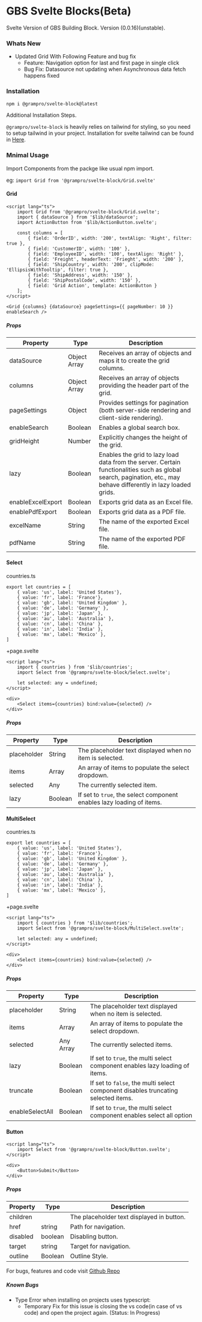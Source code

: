 # GBS Svelte Blocks(Beta)

Svelte Version of GBS Building Block. Version (0.0.16)(unstable).

### Whats New

- Updated Grid With Following Feature and bug fix
	- Feature: Navigation option for last and first page in single click
	- Bug Fix: Datasource not updating when Asynchronous data fetch happens fixed

### Installation

```bash
npm i @grampro/svelte-block@latest
```

Additional Installation Steps.

`@grampro/svelte-block` is heavily relies on tailwind for styling, so you need to setup tailwind in your project. Installation for svelte tailwind can be found in [Here](https://tailwindcss.com/docs/guides/sveltekit).

### Mnimal Usage

Import Components from the packge like usual npm import.

eg: `import Grid from '@grampro/svelte-block/Grid.svelte'`

#### Grid

```
<script lang="ts">
	import Grid from '@grampro/svelte-block/Grid.svelte';
	import { dataSource } from '$lib/dataSource';
	import ActionButton from '$lib/ActionButton.svelte';

	const columns = [
		{ field: 'OrderID', width: '200', textAlign: 'Right', filter: true },
		{ field: 'CustomerID', width: '100' },
		{ field: 'EmployeeID', width: '100', textAlign: 'Right' },
		{ field: 'Freight', headerText: 'Frieght', width: '200' },
		{ field: 'ShipCountry', width: '200', clipMode: 'EllipsisWithTooltip', filter: true },
		{ field: 'ShipAddress', width: '150' },
		{ field: 'ShipPostalCode', width: '150' },
		{ field: 'Grid Action', template: ActionButton }
	];
</script>

<Grid {columns} {dataSource} pageSettings={{ pageNumber: 10 }} enableSearch />

```

##### Props

| Property          | Type         | Description                                                                                                                                                       |
| ----------------- | ------------ | ----------------------------------------------------------------------------------------------------------------------------------------------------------------- |
| dataSource        | Object Array | Receives an array of objects and maps it to create the grid columns.                                                                                              |
| columns           | Object Array | Receives an array of objects providing the header part of the grid.                                                                                               |
| pageSettings      | Object       | Provides settings for pagination (both server-side rendering and client-side rendering).                                                                          |
| enableSearch      | Boolean      | Enables a global search box.                                                                                                                                      |
| gridHeight        | Number       | Explicitly changes the height of the grid.                                                                                                                        |
| lazy              | Boolean      | Enables the grid to lazy load data from the server. Certain functionalities such as global search, pagination, etc., may behave differently in lazy loaded grids. |
| enableExcelExport | Boolean      | Exports grid data as an Excel file.                                                                                                                               |
| enablePdfExport   | Boolean      | Exports grid data as a PDF file.                                                                                                                                  |
| excelName         | String       | The name of the exported Excel file.                                                                                                                              |
| pdfName           | String       | The name of the exported PDF file.                                                                                                                                |

#### Select

countries.ts

```
export let countries = [
	{ value: 'us', label: 'United States'},
	{ value: 'fr', label: 'France'},
	{ value: 'gb', label: 'United Kingdom' },
	{ value: 'de', label: 'Germany' },
	{ value: 'jp', label: 'Japan' },
	{ value: 'au', label: 'Australia' },
	{ value: 'cn', label: 'China' },
	{ value: 'in', label: 'India' },
	{ value: 'mx', label: 'Mexico' },
]
```

+page.svelte

```
<script lang="ts">
	import { countries } from '$lib/countries';
	import Select from '@grampro/svelte-block/Select.svelte';

	let selected: any = undefined;
</script>

<div>
	<Select items={countries} bind:value={selected} />
</div>
```

##### Props

| Property    | Type    | Description                                                           |
| ----------- | ------- | --------------------------------------------------------------------- |
| placeholder | String  | The placeholder text displayed when no item is selected.              |
| items       | Array   | An array of items to populate the select dropdown.                    |
| selected    | Any     | The currently selected item.                                          |
| lazy        | Boolean | If set to `true`, the select component enables lazy loading of items. |

#### MultiSelect

countries.ts

```
export let countries = [
	{ value: 'us', label: 'United States'},
	{ value: 'fr', label: 'France'},
	{ value: 'gb', label: 'United Kingdom' },
	{ value: 'de', label: 'Germany' },
	{ value: 'jp', label: 'Japan' },
	{ value: 'au', label: 'Australia' },
	{ value: 'cn', label: 'China' },
	{ value: 'in', label: 'India' },
	{ value: 'mx', label: 'Mexico' },
]
```

+page.svelte

```
<script lang="ts">
	import { countries } from '$lib/countries';
	import Select from '@grampro/svelte-block/MultiSelect.svelte';

	let selected: any = undefined;
</script>

<div>
	<Select items={countries} bind:value={selected} />
</div>
```

##### Props

| Property        | Type      | Description                                                                       |
| --------------- | --------- | --------------------------------------------------------------------------------- |
| placeholder     | String    | The placeholder text displayed when no item is selected.                          |
| items           | Array     | An array of items to populate the select dropdown.                                |
| selected        | Any Array | The currently selected items.                                                     |
| lazy            | Boolean   | If set to `true`, the multi select component enables lazy loading of items.       |
| truncate        | Boolean   | If set to `false`, the multi select component disables truncating selected items. |
| enableSelectAll | Boolean   | If set to `true`, the multi select component enables select all option            |

#### Button

```
<script lang="ts">
	import Select from '@grampro/svelte-block/Button.svelte';
</script>

<div>
	<Button>Submit</Button>
</div>
```

##### Props

| Property | Type     | Description                               |
| -------- | -------- | ----------------------------------------- |
| children | <slot /> | The placeholder text displayed in button. |
| href     | string   | Path for navigation.                      |
| disabled | boolean  | Disabling button.                         |
| target   | string   | Target for navigation.                    |
| outline  | Boolean  | Outline Style.                            |

For bugs, features and code visit [Github Repo](https://github.com/ananduremanan/svelte-component-library)

##### Known Bugs

- Type Error when installing on projects uses typescript:
  - Temporary Fix for this issue is closing the vs code(in case of vs code) and open the project again. (Status: In Progress)
